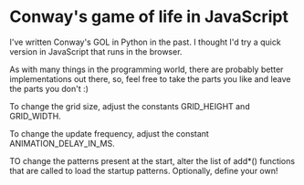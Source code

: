 # Conway's game of life in JavaScript

I've written Conway's GOL in Python in the past. I thought I'd try a quick version in JavaScript that runs in the browser.

As with many things in the programming world, there are probably better implementations out there, so, feel free to take the parts you like and leave the parts you don't :)

To change the grid size, adjust the constants GRID_HEIGHT and GRID_WIDTH.

To change the update frequency, adjust the constant ANIMATION_DELAY_IN_MS.

TO change the patterns present at the start, alter the list of add*() functions that are called to load the startup patterns. Optionally, define your own!
